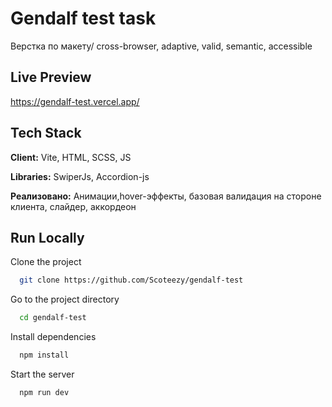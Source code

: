 
# Gendalf test task

Верстка по макету/ cross-browser, adaptive, valid, semantic, accessible

## Live Preview

https://gendalf-test.vercel.app/


## Tech Stack

**Client:** Vite, HTML, SCSS, JS

**Libraries:** SwiperJs, Accordion-js

**Реализовано:** Анимации,hover-эффекты, базовая валидация на стороне клиента, слайдер, аккордеон
## Run Locally

Clone the project

```bash
  git clone https://github.com/Scoteezy/gendalf-test
```

Go to the project directory

```bash
  cd gendalf-test
```

Install dependencies

```bash
  npm install
```

Start the server

```bash
  npm run dev
```

